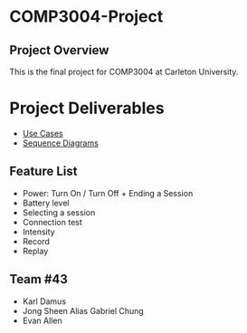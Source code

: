 # COMP3004-Project

## Project Overview
This is the final project for COMP3004 at Carleton University.

# Project Deliverables
- [Use Cases](https://github.com/karldamus/COMP3004-Project/blob/main/docs/Use%20Cases.pdf)
- [Sequence Diagrams](https://github.com/karldamus/COMP3004-Project/blob/main/docs/Sequence%20Diagrams.pdf)

## Feature List
- Power: Turn On / Turn Off + Ending a Session
- Battery level
- Selecting a session
- Connection test
- Intensity
- Record
- Replay

## Team #43
- Karl Damus
- Jong Sheen Alias Gabriel Chung
- Evan Allen
